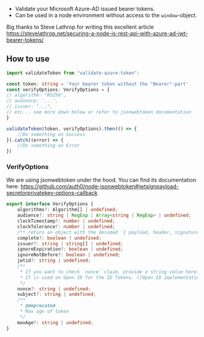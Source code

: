 - Validate your Microsoft Azure-AD issued bearer tokens.
- Can be used in a node environment without access to the `window`-object.

Big thanks to Steve Lathrop for writing this excellent
article https://stevelathrop.net/securing-a-node-js-rest-api-with-azure-ad-jwt-bearer-tokens/

## How to use

```typescript
import validateToken from "validate-azure-token";

const token: string = 'Your bearer token without the "Bearer"-part'
const verifyOptions: VerifyOptions = {
// algorithm: "RS256",
// audience: '...',
// issuer: "...",
// etc... see more down below or refer to jsonwebtoken documentation
}

validateToken(token, verifyOptions).then(() => {
    //Do something on Success
}).catch((error) => {
    //Do something on Error
})
```

### VerifyOptions

We are using jsonwebtoken under the hood. You can find its documentation
here: https://github.com/auth0/node-jsonwebtoken#jwtsignpayload-secretorprivatekey-options-callback

```typescript
export interface VerifyOptions {
    algorithms?: Algorithm[] | undefined;
    audience?: string | RegExp | Array<string | RegExp> | undefined;
    clockTimestamp?: number | undefined;
    clockTolerance?: number | undefined;
    /** return an object with the decoded `{ payload, header, signature }` instead of only the usual content of the payload. */
    complete?: boolean | undefined;
    issuer?: string | string[] | undefined;
    ignoreExpiration?: boolean | undefined;
    ignoreNotBefore?: boolean | undefined;
    jwtid?: string | undefined;
    /**
     * If you want to check `nonce` claim, provide a string value here.
     * It is used on Open ID for the ID Tokens. ([Open ID implementation notes](https://openid.net/specs/openid-connect-core-1_0.html#NonceNotes))
     */
    nonce?: string | undefined;
    subject?: string | undefined;
    /**
     * @deprecated
     * Max age of token
     */
    maxAge?: string | undefined;
}
```
